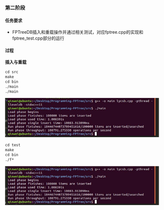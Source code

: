 ### 第二阶段

#### 任务要求

- FPTreeDB插入和重载操作并通过相关测试，对应fptree.cpp的实现和fptree_test.cpp部分的运行

#### 过程

**插入与重载**

```
cd src
make
cd bin
./main
./main
```

![image](https://github.com/dbms-19/FPTree/blob/master/pic/1.jpg)

```
cd test
make
cd bin
./f*
```

![image](https://github.com/dbms-19/FPTree/blob/master/pic/1.jpg)
